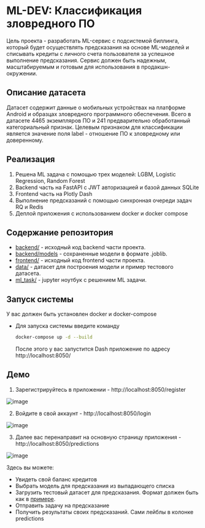 # ML-DEV: Классификация зловредного ПО

Цель проекта - разработать ML-сервис с подсистемой биллинга, который будет осуществлять предсказания на основе ML-моделей и списывать кредиты с личного счета пользователя за успешное выполнение предсказания. Сервис должен быть надежным, масштабируемым и готовым для использования в продакшн-окружении.

## Описание датасета 
Датасет содержит данные о мобильных устройствах на платформе Android и образцах зловредного программного обеспечения. Всего в датасете 4465 экземпляров ПО и 241 предварительно обработанный категориальный признак. Целевым признаком для классификации является значение поля label - отношение ПО к зловредному или доверенному.

## Реализация
1. Решена ML задача с помощью трех моделей: LGBM, Logistic Regression, Random Forest
2. Backend часть на FastAPI c JWT авторизацией и базой данных SQLite
3. Frontend часть на Plotly Dash
4. Выполнение предсказаний с помощью синхронная очереди задач RQ и Redis
5. Деплой приложения с использованием docker и docker compose

## Содержание репозитория
- [backend/](/backend/) - исходный код backend части проекта.
- [backend/models](/backend/models/) - сохраненные модели в формате .joblib.
- [frontend/](/frontend/) - исходный код frontend части проекта.
- [data/](/data/) - датасет для построения модели и пример тестового датасета.
- [ml_task/](/ml_task/) - jupyter ноутбук с решением ML задачи.

## Запуск системы

У вас должен быть установлен docker и docker-compose

- Для запуска системы введите команду
    ```bash
    docker-compose up -d --build
    ```
  После этого у вас запустится Dash приложение по адресу http://localhost:8050/

## Демо
1. Зарегистрируйтесь в приложении - http://localhost:8050/register

![image](https://github.com/eelduck/itmo-ml-services/assets/41739221/c76efc92-1b23-423a-9567-3891c4efea0f)

2. Войдите в свой аккаунт - http://localhost:8050/login

![image](https://github.com/eelduck/itmo-ml-services/assets/41739221/d4090b43-ec5e-4d0d-8ff2-b4a205a21b2b)

3. Далее вас перенаправит на основную страницу приложения - http://localhost:8050/predictions

![image](https://github.com/eelduck/itmo-ml-services/assets/41739221/ba0b7673-c45a-48b3-bb11-41e0370d4466)

Здесь вы можете: 
- Увидеть свой баланс кредитов
- Выбрать модель для предсказания из выпадающего списка
- Загрузить тестовый датасет для предсказания. Формат должен быть как в [примере](/data/android_test_1.csv).
- Отправить задачу на предсказание
- Получить результаты своих предсказаний. Сами лейблы в колонке predictions
